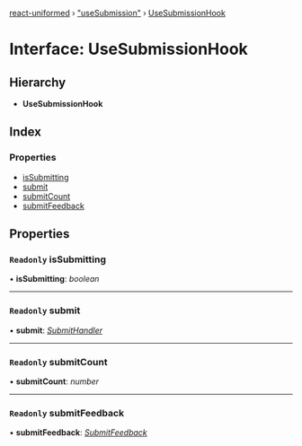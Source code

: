 [react-uniformed](../README.md) › ["useSubmission"](../modules/_usesubmission_.md) › [UseSubmissionHook](_usesubmission_.usesubmissionhook.md)

# Interface: UseSubmissionHook

## Hierarchy

* **UseSubmissionHook**

## Index

### Properties

* [isSubmitting](_usesubmission_.usesubmissionhook.md#readonly-issubmitting)
* [submit](_usesubmission_.usesubmissionhook.md#readonly-submit)
* [submitCount](_usesubmission_.usesubmissionhook.md#readonly-submitcount)
* [submitFeedback](_usesubmission_.usesubmissionhook.md#readonly-submitfeedback)

## Properties

### `Readonly` isSubmitting

• **isSubmitting**: *boolean*

___

### `Readonly` submit

• **submit**: *[SubmitHandler](_usesubmission_.submithandler.md)*

___

### `Readonly` submitCount

• **submitCount**: *number*

___

### `Readonly` submitFeedback

• **submitFeedback**: *[SubmitFeedback](../modules/_usesubmission_.md#submitfeedback)*
